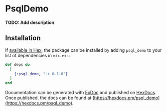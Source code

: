 # PsqlDemo

**TODO: Add description**

## Installation

If [available in Hex](https://hex.pm/docs/publish), the package can be installed
by adding `psql_demo` to your list of dependencies in `mix.exs`:

```elixir
def deps do
  [
    {:psql_demo, "~> 0.1.0"}
  ]
end
```

Documentation can be generated with [ExDoc](https://github.com/elixir-lang/ex_doc)
and published on [HexDocs](https://hexdocs.pm). Once published, the docs can
be found at [https://hexdocs.pm/psql_demo](https://hexdocs.pm/psql_demo).

